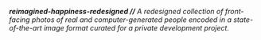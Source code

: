 ***reimagined-happiness-redesigned //*** *A redesigned collection of front-facing photos of real and computer-generated people encoded in a state-of-the-art image format curated for a private development project.*
